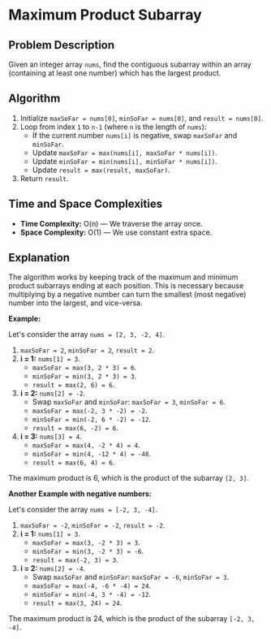 # Maximum Product Subarray

## Problem Description

Given an integer array `nums`, find the contiguous subarray within an array (containing at least one number) which has the largest product.

## Algorithm

1.  Initialize `maxSoFar = nums[0]`, `minSoFar = nums[0]`, and `result = nums[0]`.
2.  Loop from index `1` to `n-1` (where `n` is the length of `nums`):
    * If the current number `nums[i]` is negative, swap `maxSoFar` and `minSoFar`.
    * Update `maxSoFar = max(nums[i], maxSoFar * nums[i])`.
    * Update `minSoFar = min(nums[i], minSoFar * nums[i])`.
    * Update `result = max(result, maxSoFar)`.
3.  Return `result`.

## Time and Space Complexities

* **Time Complexity:** O(n) — We traverse the array once.
* **Space Complexity:** O(1) — We use constant extra space.

## Explanation

The algorithm works by keeping track of the maximum and minimum product subarrays ending at each position. This is necessary because multiplying by a negative number can turn the smallest (most negative) number into the largest, and vice-versa.

**Example:**

Let's consider the array `nums = [2, 3, -2, 4]`.

1.  `maxSoFar = 2`, `minSoFar = 2`, `result = 2`.
2.  **i = 1:** `nums[1] = 3`.
    * `maxSoFar = max(3, 2 * 3) = 6`.
    * `minSoFar = min(3, 2 * 3) = 3`.
    * `result = max(2, 6) = 6`.
3.  **i = 2:** `nums[2] = -2`.
    * Swap `maxSoFar` and `minSoFar`: `maxSoFar = 3`, `minSoFar = 6`.
    * `maxSoFar = max(-2, 3 * -2) = -2`.
    * `minSoFar = min(-2, 6 * -2) = -12`.
    * `result = max(6, -2) = 6`.
4.  **i = 3:** `nums[3] = 4`.
    * `maxSoFar = max(4, -2 * 4) = 4`.
    * `minSoFar = min(4, -12 * 4) = -48`.
    * `result = max(6, 4) = 6`.

The maximum product is 6, which is the product of the subarray `[2, 3]`.

**Another Example with negative numbers:**

Let's consider the array `nums = [-2, 3, -4]`.

1.  `maxSoFar = -2`, `minSoFar = -2`, `result = -2`.
2.  **i = 1:** `nums[1] = 3`.
    * `maxSoFar = max(3, -2 * 3) = 3`.
    * `minSoFar = min(3, -2 * 3) = -6`.
    * `result = max(-2, 3) = 3`.
3.  **i = 2:** `nums[2] = -4`.
    * Swap `maxSoFar` and `minSoFar`: `maxSoFar = -6`, `minSoFar = 3`.
    * `maxSoFar = max(-4, -6 * -4) = 24`.
    * `minSoFar = min(-4, 3 * -4) = -12`.
    * `result = max(3, 24) = 24`.

The maximum product is 24, which is the product of the subarray `[-2, 3, -4]`.